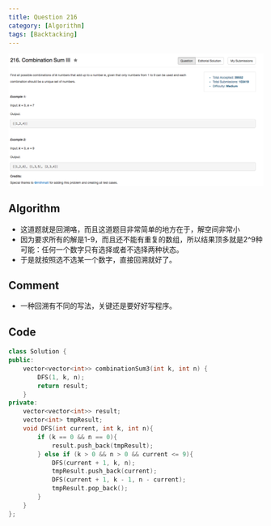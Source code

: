 ```yaml
---
title: Question 216
category: [Algorithm]
tags: [Backtacking]
---
```


![Description](../Assets/Figure/question216.png)

## Algorithm 

- 这道题就是回溯咯，而且这道题目非常简单的地方在于，解空间非常小
- 因为要求所有的解是1-9，而且还不能有重复的数组，所以结果顶多就是2^9种可能：任何一个数字只有选择或者不选择两种状态。
- 于是就按照选不选某一个数字，直接回溯就好了。

## Comment

- 一种回溯有不同的写法，关键还是要好好写程序。

## Code


```C++
class Solution {
public:
    vector<vector<int>> combinationSum3(int k, int n) {
        DFS(1, k, n);
        return result;
    }
private:
    vector<vector<int>> result;
    vector<int> tmpResult;
    void DFS(int current, int k, int n){
        if (k == 0 && n == 0){
            result.push_back(tmpResult);
        } else if (k > 0 && n > 0 && current <= 9){
            DFS(current + 1, k, n);
            tmpResult.push_back(current);
            DFS(current + 1, k - 1, n - current);
            tmpResult.pop_back();
        }
    }
};
```